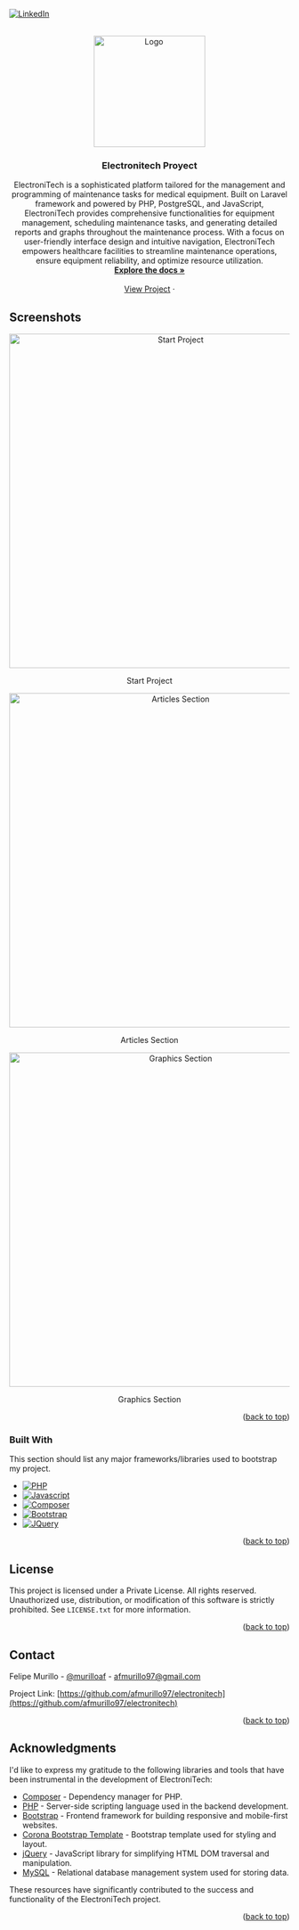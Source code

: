 <!-- Improved compatibility of back to top link: See: https://github.com/othneildrew/Best-README-Template/pull/73 -->
<a name="readme-top"></a>
<!--
*** Thanks for checking out the Best-README-Template. If you have a suggestion
*** that would make this better, please fork the repo and create a pull request
*** or simply open an issue with the tag "enhancement".
*** Don't forget to give the project a star!
*** Thanks again! Now go create something AMAZING! :D
-->



<!-- PROJECT SHIELDS -->
<!--
*** I'm using markdown "reference style" links for readability.
*** Reference links are enclosed in brackets [ ] instead of parentheses ( ).
*** See the bottom of this document for the declaration of the reference variables
*** for contributors-url, forks-url, etc. This is an optional, concise syntax you may use.
*** https://www.markdownguide.org/basic-syntax/#reference-style-links
-->
[![LinkedIn][linkedin-shield]][linkedin-url]



<!-- PROJECT LOGO -->
<br />
<div align="center">
  <a href="https://www.electronitech.com.co" target="_blank">
    <img src="htdocs/www.electronitech.com.co/assets/img/logo-electronitech.png" alt="Logo" width="200" height="200">
  </a>

  <h3 align="center">Electronitech Proyect</h3>

  <p align="center">
    ElectroniTech is a sophisticated platform tailored for the management and programming of maintenance tasks for medical equipment. Built on Laravel framework and powered by PHP, PostgreSQL, and JavaScript, ElectroniTech provides comprehensive functionalities for equipment management, scheduling maintenance tasks, and generating detailed reports and graphs throughout the maintenance process. With a focus on user-friendly interface design and intuitive navigation, ElectroniTech empowers healthcare facilities to streamline maintenance operations, ensure equipment reliability, and optimize resource utilization.
    <br />
    <a href="https://github.com/afmurillo97/electronitech"><strong>Explore the docs »</strong></a>
    <br />
    <br />
    <a href="https://www.electronitech.com.co" target="_blank">View Project</a>
    ·
  </p>
</div>

<!-- SCREENSHOTS -->
## Screenshots

<div align="center">
  <img src="htdocs/www.electronitech.com.co/assets/img/screenshots/Screenshot_1.png" alt="Start Project" width="600">
  <p>Start Project</p>
  
  <img src="htdocs/www.electronitech.com.co/assets/img/screenshots/Screenshot_8.png" alt="Articles Section" width="600">
  <p>Articles Section</p>
  
  <img src="htdocs/www.electronitech.com.co/assets/img/screenshots/Screenshot_7.png" alt="Graphics Section" width="600">
  <p>Graphics Section</p>
</div>

<p align="right">(<a href="#readme-top">back to top</a>)</p>

### Built With

This section should list any major frameworks/libraries used to bootstrap my project.

* [![PHP][PHP.dev]][PHP-url]
* [![Javascript][Javascript.dev]][Javascript-url]
* [![Composer][Composer.dev]][Composer-url]
* [![Bootstrap][Bootstrap.com]][Bootstrap-url]
* [![JQuery][JQuery.com]][JQuery-url]

<p align="right">(<a href="#readme-top">back to top</a>)</p>

<!-- LICENSE -->
## License

This project is licensed under a Private License. All rights reserved. Unauthorized use, distribution, or modification of this software is strictly prohibited. See `LICENSE.txt` for more information.

<p align="right">(<a href="#readme-top">back to top</a>)</p>

<!-- CONTACT -->
## Contact

Felipe Murillo - [@murilloaf](https://twitter.com/murilloaf) - afmurillo97@gmail.com

Project Link: [https://github.com/afmurillo97/electronitech](https://github.com/afmurillo97/electronitech)

<p align="right">(<a href="#readme-top">back to top</a>)</p>



<!-- ACKNOWLEDGMENTS -->
## Acknowledgments

I'd like to express my gratitude to the following libraries and tools that have been instrumental in the development of ElectroniTech:

* [Composer](https://getcomposer.org) - Dependency manager for PHP.
* [PHP](https://www.php.net) - Server-side scripting language used in the backend development.
* [Bootstrap](https://getbootstrap.com) - Frontend framework for building responsive and mobile-first websites.
* [Corona Bootstrap Template](https://startbootstrap.com/template-overviews/corona) - Bootstrap template used for styling and layout.
* [jQuery](https://jquery.com) - JavaScript library for simplifying HTML DOM traversal and manipulation.
* [MySQL](https://www.mysql.com) - Relational database management system used for storing data.

These resources have significantly contributed to the success and functionality of the ElectroniTech project.


<p align="right">(<a href="#readme-top">back to top</a>)</p>



<!-- MARKDOWN LINKS & IMAGES -->
<!-- https://www.markdownguide.org/basic-syntax/#reference-style-links -->
[contributors-shield]: https://img.shields.io/github/contributors/othneildrew/Best-README-Template.svg?style=for-the-badge
[contributors-url]: https://github.com/othneildrew/Best-README-Template/graphs/contributors
[forks-shield]: https://img.shields.io/github/forks/othneildrew/Best-README-Template.svg?style=for-the-badge
[forks-url]: https://github.com/othneildrew/Best-README-Template/network/members
[stars-shield]: https://img.shields.io/github/stars/othneildrew/Best-README-Template.svg?style=for-the-badge
[stars-url]: https://github.com/othneildrew/Best-README-Template/stargazers
[issues-shield]: https://img.shields.io/github/issues/othneildrew/Best-README-Template.svg?style=for-the-badge
[issues-url]: https://github.com/othneildrew/Best-README-Template/issues
[license-shield]: https://img.shields.io/github/license/othneildrew/Best-README-Template.svg?style=for-the-badge
[license-url]: https://github.com/othneildrew/Best-README-Template/blob/master/LICENSE.txt
[linkedin-shield]: https://img.shields.io/badge/-LinkedIn-black.svg?style=for-the-badge&logo=linkedin&colorB=555
[linkedin-url]: https://www.linkedin.com/in/felipe-murillov/
[product-screenshot]: images/screenshot.png
[Next.js]: https://img.shields.io/badge/next.js-000000?style=for-the-badge&logo=nextdotjs&logoColor=white
[Next-url]: https://nextjs.org/
[React.js]: https://img.shields.io/badge/React-20232A?style=for-the-badge&logo=react&logoColor=61DAFB
[React-url]: https://reactjs.org/
[Vue.js]: https://img.shields.io/badge/Vue.js-35495E?style=for-the-badge&logo=vuedotjs&logoColor=4FC08D
[Vue-url]: https://vuejs.org/
[Angular.io]: https://img.shields.io/badge/Angular-DD0031?style=for-the-badge&logo=angular&logoColor=white
[Angular-url]: https://angular.io/
[Svelte.dev]: https://img.shields.io/badge/Svelte-4A4A55?style=for-the-badge&logo=svelte&logoColor=FF3E00
[Svelte-url]: https://svelte.dev/
[PHP.dev]: https://img.shields.io/badge/php-url?style=for-the-badge&logo=php&logoColor=%23FFFFFF&labelColor=%23777BB4&color=%23777BB4
[PHP-url]: https://php.net/
[Composer.dev]: https://img.shields.io/badge/composer-url?style=for-the-badge&logo=composer&logoColor=%23FFFFFF&labelColor=%23885630&color=%23885630
[Composer-url]: https://getcomposer.org
[Javascript.dev]: https://img.shields.io/badge/javascript-url?style=for-the-badge&logo=javascript&logoColor=%23FFFFFF&labelColor=%23F7DF1E&color=%23F7DF1E
[Javascript-url]: https://javascript.com
[Laravel.com]: https://img.shields.io/badge/Laravel-FF2D20?style=for-the-badge&logo=laravel&logoColor=white
[Laravel-url]: https://laravel.com
[Bootstrap.com]: https://img.shields.io/badge/Bootstrap-563D7C?style=for-the-badge&logo=bootstrap&logoColor=white
[Bootstrap-url]: https://getbootstrap.com
[JQuery.com]: https://img.shields.io/badge/jQuery-0769AD?style=for-the-badge&logo=jquery&logoColor=white
[JQuery-url]: https://jquery.com 
